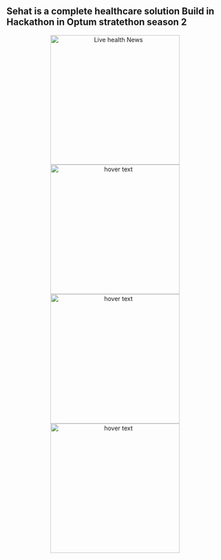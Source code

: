 ## Sehat is a complete healthcare solution Build in Hackathon in Optum stratethon season 2 
<p align="center">
  <img src="https://user-images.githubusercontent.com/47109963/103939821-68a8e780-5152-11eb-9dea-97c06dc73a01.jpg" width="300" title="Live health News"> 
  <img src="https://user-images.githubusercontent.com/47109963/103939889-84ac8900-5152-11eb-95ae-263e742bc6ab.jpg" width="300" title="hover text">
  <img src="https://user-images.githubusercontent.com/47109963/103939932-91c97800-5152-11eb-9e52-deb2ef3f5710.jpg" width="300" title="hover text">
   <img src="https://user-images.githubusercontent.com/47109963/103939949-9c840d00-5152-11eb-83d3-9d34a9a0dee8.jpg" width="300" title="hover text">

  </p> 
